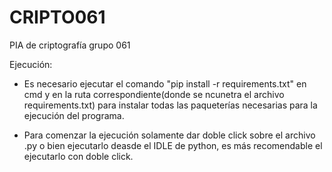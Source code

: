 # CRIPTO061
PIA de criptografía grupo 061

Ejecución:
- Es necesario ejecutar el comando "pip install -r requirements.txt" en cmd y en la ruta correspondiente(donde se ncunetra el archivo requirements.txt) para instalar todas las paqueterías necesarias para la ejecución del programa.
 
- Para comenzar la ejecución solamente dar doble click sobre el archivo .py o bien ejecutarlo deasde el IDLE de python, es más recomendable el ejecutarlo con doble click.
